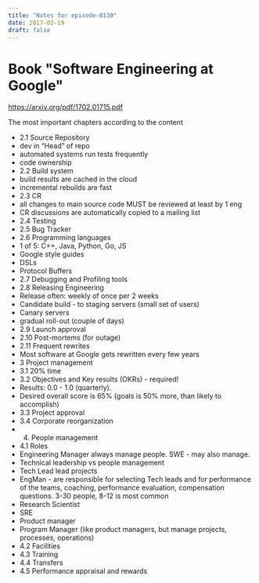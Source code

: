 ```yaml
---
title: "Notes for episode-0130"
date: 2017-02-19
draft: false
---
```


# Book "Software Engineering at Google"
https://arxiv.org/pdf/1702.01715.pdf

The most important chapters according to the content
- 2.1 Source Repository
- dev in “Head” of repo
- automated systems run tests frequently
- code ownership
- 2.2 Build system
- build results are cached in the cloud
- incremental rebuilds are fast
- 2.3 CR
- all changes to main source code MUST be reviewed at least by 1 eng
- CR discussions are automatically copied to a mailing list
- 2.4 Testing
- 2.5 Bug Tracker
- 2.6 Programming languages
- 1 of 5: C++, Java, Python, Go, JS
- Google style guides
- DSLs
- Protocol Buffers
- 2.7 Debugging and Profiling tools
- 2.8 Releasing Engineering
- Release often: weekly of once per 2 weeks
- Candidate build - to staging servers (small set of users)
- Canary servers
- gradual roll-out (couple of days)
- 2.9 Launch approval
- 2.10 Post-mortems (for outage)
- 2.11 Frequent rewrites
- Most software at Google gets rewritten every few years
- 3 Project management
- 3.1 20% time
- 3.2 Objectives and Key results (OKRs) - required!
- Results: 0.0 - 1.0 (quarterly).
- Desired overall score is 65% (goals is 50% more, than likely to accomplish)
- 3.3 Project approval
- 3.4 Corporate reorganization
- 4. People management
- 4.1 Roles
- Engineering Manager always manage people. SWE - may also manage.
- Technical leadership vs people management
- Tech Lead lead projects
- EngMan - are responsible for selecting Tech leads and for performance of the teams, coaching, performance evaluation, compensation questions. 3-30 people, 8-12 is most common
- Research Scientist
- SRE
- Product manager
- Program Manager (like product managers, but manage projects, processes, operations)
- 4.2 Facilities
- 4.3 Training
- 4.4 Transfers
- 4.5 Performance appraisal and rewards
